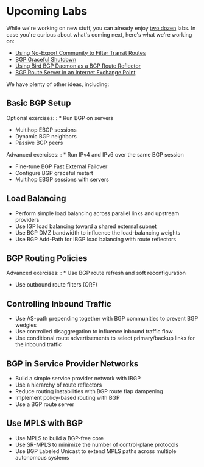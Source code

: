 # Upcoming Labs

While we're working on new stuff, you can already enjoy [two dozen](index.md) labs. In case you're curious about what's coming next, here's what we're working on:

* [Using No-Export Community to Filter Transit Routes](challenge/02-no-export.md)
* [BGP Graceful Shutdown](challenge/03-graceful-shutdown.md)
* [Using Bird BGP Daemon as a BGP Route Reflector](challenge/01-bird-rr.md)
* [BGP Route Server in an Internet Exchange Point](session/5-routeserver.md)

We have plenty of other ideas, including:

## Basic BGP Setup

Optional exercises:
: * Run BGP on servers
  * Multihop EBGP sessions
  * Dynamic BGP neighbors
  * Passive BGP peers

Advanced exercises:
: * Run IPv4 and IPv6 over the same BGP session
  * Fine-tune BGP Fast External Failover
  * Configure BGP graceful restart
  * Multihop EBGP sessions with servers

## Load Balancing

* Perform simple load balancing across parallel links and upstream providers
* Use IGP load balancing toward a shared external subnet
* Use BGP DMZ bandwidth to influence the load-balancing weights
* Use BGP Add-Path for IBGP load balancing with route reflectors

## BGP Routing Policies

Advanced exercises:
: * Use BGP route refresh and soft reconfiguration
  * Use outbound route filters (ORF)

## Controlling Inbound Traffic

* Use AS-path prepending together with BGP communities to prevent BGP wedgies
* Use controlled disaggregation to influence inbound traffic flow
* Use conditional route advertisements to select primary/backup links for the inbound traffic

## BGP in Service Provider Networks

* Build a simple service provider network with IBGP
* Use a hierarchy of route reflectors
* Reduce routing instabilities with BGP route flap dampening
* Implement policy-based routing with BGP
* Use a BGP route server

## Use MPLS with BGP 

* Use MPLS to build a BGP-free core
* Use SR-MPLS to minimize the number of control-plane protocols
* Use BGP Labeled Unicast to extend MPLS paths across multiple autonomous systems

